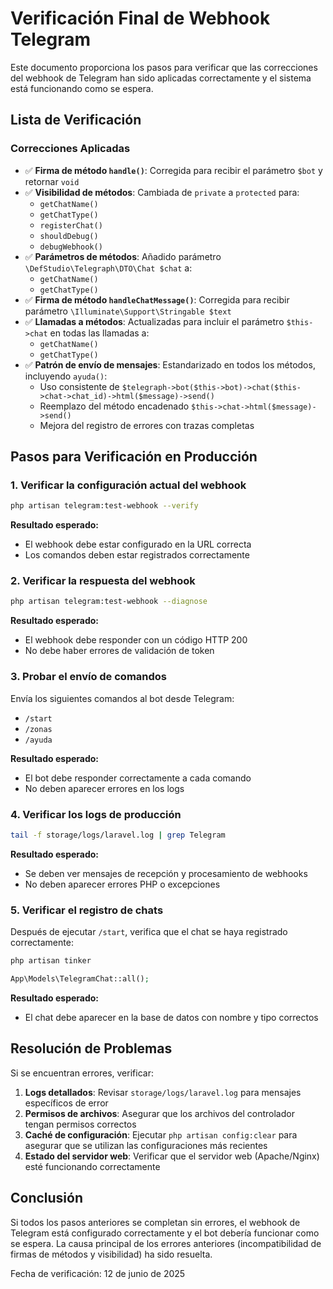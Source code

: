 # Verificación Final de Webhook Telegram

Este documento proporciona los pasos para verificar que las correcciones del webhook de Telegram han sido aplicadas correctamente y el sistema está funcionando como se espera.

## Lista de Verificación

### Correcciones Aplicadas

- ✅ **Firma de método `handle()`**: Corregida para recibir el parámetro `$bot` y retornar `void`
- ✅ **Visibilidad de métodos**: Cambiada de `private` a `protected` para:
  - `getChatName()`
  - `getChatType()`
  - `registerChat()`
  - `shouldDebug()`
  - `debugWebhook()`
- ✅ **Parámetros de métodos**: Añadido parámetro `\DefStudio\Telegraph\DTO\Chat $chat` a:
  - `getChatName()`
  - `getChatType()`
- ✅ **Firma de método `handleChatMessage()`**: Corregida para recibir parámetro `\Illuminate\Support\Stringable $text`
- ✅ **Llamadas a métodos**: Actualizadas para incluir el parámetro `$this->chat` en todas las llamadas a:
  - `getChatName()`
  - `getChatType()`
- ✅ **Patrón de envío de mensajes**: Estandarizado en todos los métodos, incluyendo `ayuda()`:
  - Uso consistente de `$telegraph->bot($this->bot)->chat($this->chat->chat_id)->html($message)->send()`
  - Reemplazo del método encadenado `$this->chat->html($message)->send()`
  - Mejora del registro de errores con trazas completas

## Pasos para Verificación en Producción

### 1. Verificar la configuración actual del webhook

```bash
php artisan telegram:test-webhook --verify
```

**Resultado esperado:**
- El webhook debe estar configurado en la URL correcta
- Los comandos deben estar registrados correctamente

### 2. Verificar la respuesta del webhook

```bash
php artisan telegram:test-webhook --diagnose
```

**Resultado esperado:**
- El webhook debe responder con un código HTTP 200
- No debe haber errores de validación de token

### 3. Probar el envío de comandos

Envía los siguientes comandos al bot desde Telegram:
- `/start`
- `/zonas`
- `/ayuda`

**Resultado esperado:**
- El bot debe responder correctamente a cada comando
- No deben aparecer errores en los logs

### 4. Verificar los logs de producción

```bash
tail -f storage/logs/laravel.log | grep Telegram
```

**Resultado esperado:**
- Se deben ver mensajes de recepción y procesamiento de webhooks
- No deben aparecer errores PHP o excepciones

### 5. Verificar el registro de chats

Después de ejecutar `/start`, verifica que el chat se haya registrado correctamente:

```bash
php artisan tinker
```

```php
App\Models\TelegramChat::all();
```

**Resultado esperado:**
- El chat debe aparecer en la base de datos con nombre y tipo correctos

## Resolución de Problemas

Si se encuentran errores, verificar:

1. **Logs detallados**: Revisar `storage/logs/laravel.log` para mensajes específicos de error
2. **Permisos de archivos**: Asegurar que los archivos del controlador tengan permisos correctos
3. **Caché de configuración**: Ejecutar `php artisan config:clear` para asegurar que se utilizan las configuraciones más recientes
4. **Estado del servidor web**: Verificar que el servidor web (Apache/Nginx) esté funcionando correctamente

## Conclusión

Si todos los pasos anteriores se completan sin errores, el webhook de Telegram está configurado correctamente y el bot debería funcionar como se espera. La causa principal de los errores anteriores (incompatibilidad de firmas de métodos y visibilidad) ha sido resuelta.

Fecha de verificación: 12 de junio de 2025

